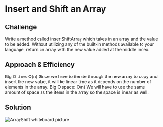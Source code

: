 # Insert and Shift an Array
## Challenge
Write a method called insertShiftArray which takes in an array and the value to be added. Without utilizing any of the built-in methods available to your language, return an array with the new value added at the middle index.

## Approach & Efficiency
Big O time: O(n)
Since we have to iterate through the new array to copy and insert the new value, it will be linear time as it depends on the number of elements in the array.
Big O space: O(n)
We will have to use the same amount of space as the items in the array so the space is linear as well.

## Solution
![ArrayShift whiteboard picture](../../assets/array_shift.jpg)